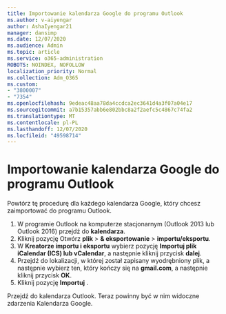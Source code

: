 ```yaml
---
title: Importowanie kalendarza Google do programu Outlook
ms.author: v-aiyengar
author: AshaIyengar21
manager: dansimp
ms.date: 12/07/2020
ms.audience: Admin
ms.topic: article
ms.service: o365-administration
ROBOTS: NOINDEX, NOFOLLOW
localization_priority: Normal
ms.collection: Adm_O365
ms.custom:
- "3800007"
- "7354"
ms.openlocfilehash: 9edeac48aa78da4ccdca2ec3641d4a3f07a04e17
ms.sourcegitcommit: a7b15357abb6e802bbc8a2f2aefc5c4867c74fa2
ms.translationtype: MT
ms.contentlocale: pl-PL
ms.lasthandoff: 12/07/2020
ms.locfileid: "49598714"
---
```

# <a name="import-your-google-calendar-to-outlook"></a>Importowanie kalendarza Google do programu Outlook

Powtórz tę procedurę dla każdego kalendarza Google, który chcesz zaimportować do programu Outlook.

1. W programie Outlook na komputerze stacjonarnym (Outlook 2013 lub Outlook 2016) przejdź do **kalendarza**.
1. Kliknij pozycję Otwórz **plik**  >  **& eksportowanie**  >  **importu/eksportu**.
1. W **Kreatorze importu i eksportu** wybierz pozycję **Importuj plik iCalendar (ICS) lub vCalendar**, a następnie kliknij przycisk **dalej**.
1. Przejdź do lokalizacji, w której został zapisany wyodrębniony plik, a następnie wybierz ten, który kończy się na **gmail.com**, a następnie kliknij przycisk **OK**.
1. Kliknij pozycję **Importuj** .

Przejdź do kalendarza Outlook. Teraz powinny być w nim widoczne zdarzenia Kalendarza Google.
